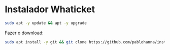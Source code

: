 # Instalador Whaticket

```bash
sudo apt -y update && apt -y upgrade
```

Fazer o download:

```bash
sudo apt install -y git && git clone https://github.com/pablohanna/instalador.git instalador && sudo chmod -R 777 instalador  && cd instalador  && sudo ./install_primaria
```

 
